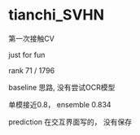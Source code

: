 # tianchi_SVHN

第一次接触CV

just for fun

rank 71 / 1796

baseline 思路, 没有尝试OCR模型

单模接近0.8， ensemble 0.834

prediction 在交互界面写的， 没有保存


